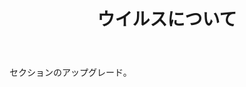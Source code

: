 ﻿---
layout: page

title: ウイルスについて
breadcrumb: ウイルスについて

meta: ウイルスについて
og: img/about_the_virus.png

lang: jp
ref: about_the_virus
---

セクションのアップグレード。